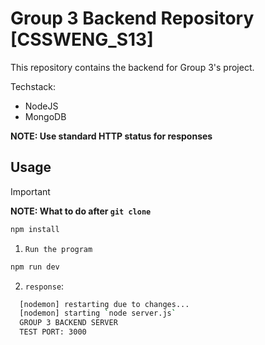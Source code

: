 # Group 3 Backend Repository [CSSWENG_S13]

This repository contains the backend for Group 3's project.

Techstack:

- NodeJS
- MongoDB

**NOTE: Use standard HTTP status for responses**

## **Usage**

> [!IMPORTANT]
> **NOTE: What to do after `git clone`**
>
> ```bash
> npm install
> ```

1. `Run the program`

```bash
npm run dev
```

2. `response`:

```bash
  [nodemon] restarting due to changes...
  [nodemon] starting `node server.js`
  GROUP 3 BACKEND SERVER
  TEST PORT: 3000
```

